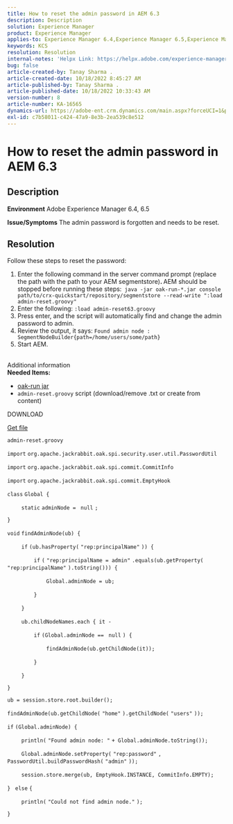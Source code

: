 ```yaml
---
title: How to reset the admin password in AEM 6.3
description: Description
solution: Experience Manager
product: Experience Manager
applies-to: Experience Manager 6.4,Experience Manager 6.5,Experience Manager
keywords: KCS
resolution: Resolution
internal-notes: 'Helpx Link: https://helpx.adobe.com/experience-manager/kb/How-to-reset-the-admin-password-in-AEM-6-3.html'
bug: false
article-created-by: Tanay Sharma .
article-created-date: 10/18/2022 8:45:27 AM
article-published-by: Tanay Sharma .
article-published-date: 10/18/2022 10:33:43 AM
version-number: 8
article-number: KA-16565
dynamics-url: https://adobe-ent.crm.dynamics.com/main.aspx?forceUCI=1&pagetype=entityrecord&etn=knowledgearticle&id=411f6c34-c14e-ed11-bba2-0022480868ff
exl-id: c7b58011-c424-47a9-8e3b-2ea539c8e512
---
```

# How to reset the admin password in AEM 6.3

## Description

<b>Environment</b>
Adobe Experience Manager 6.4, 6.5


<b>Issue/Symptoms</b>
The admin password is forgotten and needs to be reset.


## Resolution


Follow these steps to reset the password:

1. Enter the following command in the server command prompt (replace the path with the path to your AEM segmentstore)<b>. </b>AEM should be stopped before running these steps:` java -jar oak-run-*.jar console path/to/crx-quickstart/repository/segmentstore --read-write ":load admin-reset.groovy"`
2. Enter the following: `:load admin-reset63.groovy`
3. Press enter, and the script will automatically find and change the admin password to admin.
4. Review the output, it says: `Found admin node : SegmentNodeBuilder{path=/home/users/some/path}`
5. Start AEM.

<br>Additional information<br>
<b>Needed Items:</b>

- [oak-run jar](http://repo1.maven.org/maven2/org/apache/jackrabbit/oak-run/)
- `admin-reset.groovy` script (download/remove .txt or create from content)


DOWNLOAD

[Get file](https://helpx.adobe.com/content/dam/help/en/experience-manager/kb/How-to-reset-the-admin-password-in-AEM-6-3/_jcr_content/main-pars/download_section/download-1/admin-reset_groovy.txt "admin-reset.groovy.txt")

`admin-reset.groovy`



`import` `org.apache.jackrabbit.oak.spi.security.user.util.PasswordUtil`

`import` `org.apache.jackrabbit.oak.spi.commit.CommitInfo`

`import` `org.apache.jackrabbit.oak.spi.commit.EmptyHook`



`class` `Global {`

`    ` `static` `adminNode = ` `null` `;`

`}`



`void` `findAdminNode(ub) {`

`    ` `if` `(ub.hasProperty(` `"rep:principalName"` `)) {`

`        ` `if` `(` `"rep:principalName = admin"` `.equals(ub.getProperty(` `"rep:principalName"` `).toString())) {`

`            ` `Global.adminNode = ub;`

`        ` `}`

`    ` `}`

`    ` `ub.childNodeNames.each { it -`

`        ` `if` `(Global.adminNode == ` `null` `) {`

`            ` `findAdminNode(ub.getChildNode(it));`

`        ` `}`

`    ` `}`

`}`



`ub = session.store.root.builder();`

`findAdminNode(ub.getChildNode(` `"home"` `).getChildNode(` `"users"` `));`



`if` `(Global.adminNode) {`

`    ` `println(` `"Found admin node: "` `+ Global.adminNode.toString());`

`    ` `Global.adminNode.setProperty(` `"rep:password"` `, PasswordUtil.buildPasswordHash(` `"admin"` `));`

`    ` `session.store.merge(ub, EmptyHook.INSTANCE, CommitInfo.EMPTY);`

`} ` `else` `{`

`    ` `println(` `"Could not find admin node."` `);`

`}`
